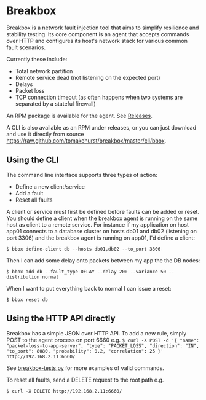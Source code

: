 Breakbox
========

Breakbox is a network fault injection tool that aims to simplify resilience and stability testing.
Its core component is an agent that accepts commands over HTTP and configures its host's network stack
for various common fault scenarios.

Currently these include:
-   Total network partition
-   Remote service dead (not listening on the expected port)
-   Delays
-   Packet loss
-   TCP connection timeout (as often happens when two systems are separated by a stateful firewall)

An RPM package is available for the agent. See [Releases](https://github.com/tomakehurst/breakbox/releases "Releases").

A CLI is also available as an RPM under releases, or you can just download and use it directly from source https://raw.github.com/tomakehurst/breakbox/master/cli/bbox.

Using the CLI
-------------
The command line interface supports three types of action:
* Define a new client/service
* Add a fault
* Reset all faults

A client or service must first be defined before faults can be added or reset. You should define a client when the breakbox agent is running on the same host as client to a remote service. For instance if my application on host app01 connects to a database cluster on hosts db01 and db02 (listening on port 3306) and the breakbox agent is running on app01, I'd define a client:

``
    $ bbox define-client db --hosts db01,db02 --to_port 3306
``

Then I can add some delay onto packets between my app the the DB nodes:

``
    $ bbox add db --fault_type DELAY --delay 200 --variance 50 --distribution normal
``

When I want to put everything back to normal I can issue a reset:

``
    $ bbox reset db
``

Using the HTTP API directly
---------------------------
Breakbox has a simple JSON over HTTP API. To add a new rule, simply POST to the agent process on port 6660 e.g.
``
    $ curl -X POST -d '{ "name": "packet-loss-to-app-server",
    "type": "PACKET_LOSS",
    "direction": "IN",
    "to_port": 8080,
    "probability": 0.2,
    "correlation": 25 }' http://192.168.2.11:6660/
``

See [breakbox-tests.py](https://github.com/tomakehurst/breakbox/blob/master/agent/breakbox-tests.py "breakbox-tests.py")
for more examples of valid commands.

To reset all faults, send a DELETE request to the root path e.g.

``
    $ curl -X DELETE http://192.168.2.11:6660/
``
